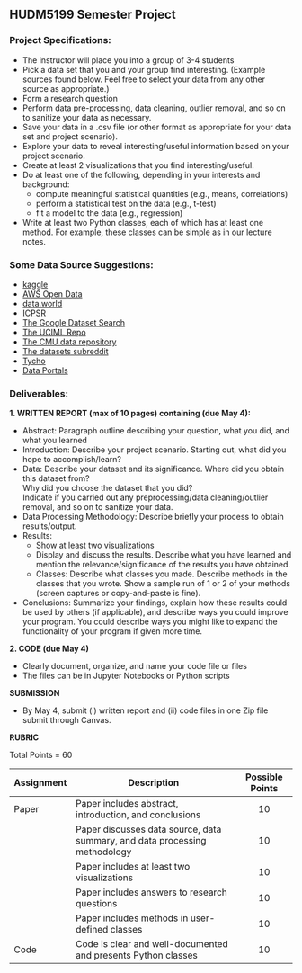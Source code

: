 ## HUDM5199 Semester Project

### Project Specifications:
- The instructor will place you into a group of 3-4 students  
- Pick a data set that you and your group find interesting. (Example sources found below. Feel free to select your data from any other source as appropriate.)  
- Form a research question  
- Perform data pre-processing, data cleaning, outlier removal, and so on to sanitize your data as necessary.  
- Save your data in a .csv file (or other format as appropriate for your data set and project scenario).  
- Explore your data to reveal interesting/useful information based on your project scenario.   
- Create at least 2 visualizations that you find interesting/useful.  
- Do at least one of the following, depending in your interests and background:  
  - compute meaningful statistical quantities (e.g., means, correlations)  
  - perform a statistical test on the data (e.g., t-test)        
  - fit a model to the data (e.g., regression) 
- Write at least two Python classes, each of which has at least one method. For example, these classes can be simple as in our lecture notes.   

### Some Data Source Suggestions:
-	[kaggle](https://www.kaggle.com/)
-	[AWS Open Data](https://registry.opendata.aws/)
-	[data.world](https://data.world/search)
-	[ICPSR](https://www.icpsr.umich.edu/web/pages/)
-	[The Google Dataset Search](https://datasetsearch.research.google.com/)
-	[The UCIML Repo](http://archive.ics.uci.edu/ml/)
-	[The CMU data repository](http://lib.stat.cmu.edu/datasets/)
-	[The datasets subreddit](https://www.reddit.com/r/datasets)
-	[Tycho](https://www.tycho.pitt.edu/)
-	[Data Portals](http://dataportals.org/)
  
### Deliverables:
**1. WRITTEN REPORT (max of 10 pages) containing (due May 4):**  
- Abstract: Paragraph outline describing your question, what you did, and what you learned  
- Introduction: Describe your project scenario. Starting out, what did you hope to accomplish/learn?  
- Data: Describe your dataset and its significance. Where did you obtain this dataset from?  
  Why did you choose the dataset that you did?  
  Indicate if you carried out any preprocessing/data cleaning/outlier removal, and so on to sanitize your data.  
- Data Processing Methodology: Describe briefly your process to obtain results/output.  
- Results:  
  - Show at least two visualizations  
  - Display and discuss the results. Describe what you have learned and mention the relevance/significance of the results you have obtained.   
  - Classes: Describe what classes you made. Describe methods in the classes that you wrote. Show a sample run of 1 or 2 of your methods (screen captures or copy-and-paste is fine).
- Conclusions: Summarize your findings, explain how these results could be used by others (if applicable), and describe ways you could improve your program. You could describe ways you might like to expand the functionality of your program if given more time.

**2. CODE (due May 4)**
- Clearly document, organize, and name your code file or files
- The files can be in Jupyter Notebooks or Python scripts

**SUBMISSION**
- By May 4, submit (i) written report and (ii) code files in one Zip file submit through Canvas. 

**RUBRIC**  

Total Points = 60 

|Assignment |Description |Possible Points|
--- | --- |:---:|
|Paper |Paper includes abstract, introduction, and conclusions |10|
| |Paper discusses data source, data summary, and data processing methodology |10|
| |Paper includes at least two visualizations|10|
| |Paper includes answers to research questions |10|
| |Paper includes methods in user-defined classes |10|
|Code | Code is clear and well-documented and presents Python classes |10|
